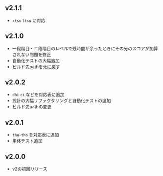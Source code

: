 ## v2.1.1

* `xtsu` `ltsu` に対応

## v2.1.0

* 一段階目・二段階目のレベルで残時間が余ったときにその分のスコアが加算されない問題を修正
* 自動化テストの大幅追加
* ビルド先pathを元に戻す

## v2.0.2

* `dhi` `ci` などを対応表に追加
* 設計の大幅リファクタリングと自動化テストの追加
* ビルド先pathの変更

## v2.0.1

* `tha-tho` を対応表に追加
* 単体テスト追加

## v2.0.0

* v2の初回リリース